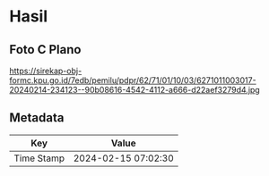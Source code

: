 # Hasil

## Foto C Plano

https://sirekap-obj-formc.kpu.go.id/7edb/pemilu/pdpr/62/71/01/10/03/6271011003017-20240214-234123--90b08616-4542-4112-a666-d22aef3279d4.jpg


## Metadata

| Key        | Value               |
| ---------- | ------------------- |
| Time Stamp | 2024-02-15 07:02:30 |



